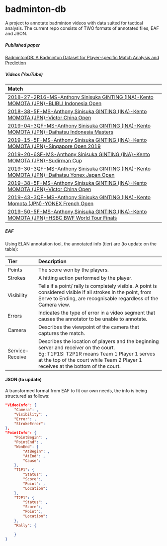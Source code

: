 # badminton-db

A project to annotate badminton videos with data suited for tactical analysis. The current repo consists of TWO formats of annotated files, EAF and JSON.

##### Published paper

[BadmintonDB: A Badminton Dataset for Player-specific Match Analysis and Prediction](https://dl.acm.org/doi/abs/10.1145/3552437.3555696)

##### Videos (YouTube)

| **Match**                                                                                                                                  |
| :----------------------------------------------------------------------------------------------------------------------------------------- |
| [2018-27-2R16-MS-Anthony Sinisuka GINTING (INA)-Kento MOMOTA (JPN)-BLIBLI Indonesia Open](https://www.youtube.com/watch?v=YKjJVB3d860)     |
| [2018-38-5F-MS-Anthony Sinisuka GINTING (INA)-Kento MOMOTA (JPN)-Victor China Open](https://www.youtube.com/watch?v=3mMzr0Rc94c)           |
| [2019-04-3QF-MS-Anthony Sinisuka GINTING (INA)-Kento MOMOTA (JPN)-Daihatsu Indonesia Masters](https://www.youtube.com/watch?v=KDRdcHx3dmI) |
| [2019-15-5F-MS-Anthony Sinisuka GINTING (INA)-Kento MOMOTA (JPN)-Singapore Open 2019](https://youtu.be/KkwNopIQkP4)                        |
| [2019-20-6SF-MS-Anthony Sinisuka GINTING (INA)-Kento MOMOTA (JPN)-Sudirman Cup](https://youtu.be/1kZwH8SU4BQ)                              |
| [2019-30-3QF-MS-Anthony Sinisuka GINTING (INA)-Kento MOMOTA (JPN)-Daihatsu Yonex Japan Open](https://youtu.be/YfyTSydRknQ)                 |
| [2019-38-5F-MS-Anthony Sinisuka GINTING (INA)-Kento MOMOTA (JPN)-Victor China Open](https://youtu.be/zPAuJIkpR3k)                          |
| [2019-43-3QF-MS-Anthony Sinisuka GINTING (INA)-Kento Momota (JPN)-YONEX French Open](https://www.youtube.com/watch?v=MkBe-khRTNs)          |
| [2019-50-5F-MS-Anthony Sinisuka GINTING (INA)-Kento MOMOTA (JPN)-HSBC BWF World Tour Finals](https://www.youtube.com/watch?v=-vBEdAfSX4w)  |

##### EAF

Using ELAN annotation tool, the annotated info (tier) are (to update on the table):

| **Tier**        | **Description**                                                                                                                                                                                                             |
| :-------------- | :-------------------------------------------------------------------------------------------------------------------------------------------------------------------------------------------------------------------------- |
| Points          | The score won by the players.                                                                                                                                                                                               |
| Strokes         | A hitting action performed by the player.                                                                                                                                                                                   |
| Visibility      | Tells if a point/ rally is completely visible. A point is considered visible if all strokes in the point, from Serve to Ending, are recognisable regardless of the Camera view.                                             |
| Errors          | Indicates the type of error in a video segment that causes the annotator to be unable to annotate.                                                                                                                          |
| Camera          | Describes the viewpoint of the camera that captures the match.                                                                                                                                                              |
| Service-Receive | Describes the location of players and the beginning server and receiver on the court. <br> Eg: T1P1S: T2P1R means Team 1 Player 1 serves at the top of the court while Team 2 Player 1 receives at the bottom of the court. |

#### JSON (to update)

A transformed format from EAF to fit our own needs, the info is being structured as follows:

```json
"VideoInfo": {
    "Camera": ,
    "Visibility": ,
    "Error": ,
    "StrokeError":
},
"PointInfo": {
    "PointBegin": ,
    "PointEnd": ,
    "WonEnd": {
        "AtBegin": ,
        "AtEnd": ,
        "Cause":
    },
    "T1P1": {
        "Status": ,
        "Score":,
        "Point": ,
        "Location":
    },
    "T2P1": {
        "Status": ,
        "Score":,
        "Point":,
        "Location":
    },
    "Rally": {

    }
}
```
